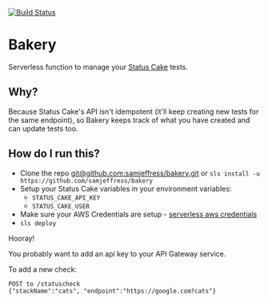 [![Build Status](https://travis-ci.org/samjeffress/bakery.svg?branch=master)](https://travis-ci.org/samjeffress/bakery)
# Bakery
Serverless function to manage your [Status Cake](https://www.statuscake.com/) tests. 

## Why?
Because Status Cake's API isn't idempotent (it'll keep creating new tests for the same endpoint), so Bakery keeps track of what you have created and can update tests too.

## How do I run this?
* Clone the repo [git@github.com:samjeffress/bakery.git](git@github.com:samjeffress/bakery.git) or `sls install -u https://github.com/samjeffress/bakery`
* Setup your Status Cake variables in your environment variables:
  - `STATUS_CAKE_API_KEY`
  - `STATUS_CAKE_USER`
* Make sure your AWS Credentials are setup - [serverless aws credentials](https://serverless.com/framework/docs/providers/aws/guide/credentials/) 
* `sls deploy` 

Hooray!


You probably want to add an api key to your API Gateway service.

To add a new check:

	POST to /statuscheck
	{"stackName":"cats", "endpoint":"https://google.com?cats"}